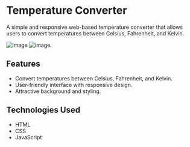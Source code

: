 # Temperature Converter

A simple and responsive web-based temperature converter that allows users to convert temperatures between Celsius, Fahrenheit, and Kelvin.

![image](https://github.com/Professor0799/Temperature-Converter/assets/142179447/11c7aee8-41ba-4bd7-b794-a487d0689cd4)
![image](https://github.com/nabinjana-dsc/temperature-onverter/assets/ss.png).


## Features

- Convert temperatures between Celsius, Fahrenheit, and Kelvin.
- User-friendly interface with responsive design.
- Attractive background and styling.

## Technologies Used

- HTML
- CSS
- JavaScript



